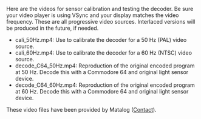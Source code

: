 Here are the videos for sensor calibration and testing the decoder.
Be sure your video player is using VSync and your display matches the video frequency.
These are all progressive video sources.
Interlaced versions will be produced in the future, if needed.

- cali_50Hz.mp4: Use to calibrate the decoder for a 50 Hz (PAL) video source.
- cali_60Hz.mp4: Use to calibrate the decoder for a 60 Hz (NTSC) video source.
- decode_C64_50Hz.mp4: Reproduction of the original encoded program at 50 Hz. Decode this with a Commodore 64 and original light sensor device.
- decode_C64_60Hz.mp4: Reproduction of the original encoded program at 60 Hz. Decode this with a Commodore 64 and original light sensor device.


These video files have been provided by Matalog ([Contact](media/matalog_contact.jpg)).
